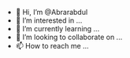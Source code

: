- 👋 Hi, I’m @Abrarabdul
- 👀 I’m interested in ...
- 🌱 I’m currently learning ...
- 💞️ I’m looking to collaborate on ...
- 📫 How to reach me ...

<!---
Abrarabdul/Abrarabdul is a ✨ special ✨ repository because 
